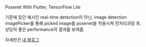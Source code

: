 Posenet With Flutter, TensorFlow Lite  

기존에 있던 예시인 real-time detection이 아닌, image detection  
imagePicker를 통해 picked image를 posenet을 적용시켜 전처리과정 후,  
상당히 좋은 performance의 결과를 보여줌.  

자세한건 [내 블로그](https://kdjun97.github.io/blog/posenet/)  